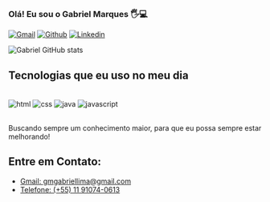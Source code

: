 
### Olá! Eu sou o Gabriel Marques 🖐️💻

[![Gmail](https://img.shields.io/badge/Gmail-D14836?style=for-the-badge&logo=gmail&logoColor=white)](https://gmgabriellima@gmail.com)
[![Github](https://img.shields.io/badge/GitHub-100000?style=for-the-badge&logo=github&logoColor=white)](https://github.com/GabrielMarques011)
[![Linkedin](https://img.shields.io/badge/LinkedIn-0077B5?style=for-the-badge&logo=linkedin&logoColor=white)](https://www.linkedin.com/in/gabriel-marques-6bb222174/)

![Gabriel GitHub stats](https://github-readme-stats.vercel.app/api?username=GabrielMarques011&show_icons=true&theme=dark)

## Tecnologias que eu uso no meu dia
<div style="display: inline_block"><br>
<img align="center" alt="html" src="https://img.shields.io/badge/HTML5-E34F26?style=for-the-badge&logo=html5&logoColor=white">
<img align="center" alt="css" src="https://img.shields.io/badge/CSS3-1572B6?style=for-the-badge&logo=css3&logoColor=white">
<img align="center" alt="java" src="https://img.shields.io/badge/Java-ED8B00?style=for-the-badge&logo=java&logoColor=white">
<img align="center" alt="javascript" src="https://img.shields.io/badge/JavaScript-323330?style=for-the-badge&logo=javascript&logoColor=F7DF1E">
</div>
<br>

Buscando sempre um conhecimento maior, para que eu possa sempre estar melhorando!

<!--[![Gabriel Top Langs](https://github-readme-stats.vercel.app/api/top-langs/?username=GabrielMarques011&layout=compact)](https://github.com/GabrielMarques011/github-readme-stats)-->

## Entre em Contato:

- [Gmail:  gmgabriellima@gmail.com](gmgabriellima@gmail.com)
- [Telefone:  (+55) 11 91074-0613]((+55)1191074-0613)
